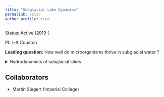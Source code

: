 ```yaml
---
title: "Subglacial Lake Dynamics"
permalink: /sld/
author_profile: true
---
```


Status: Active (2019-)

PI: L-A Couston

**Leading question:** How well do microorganisms thrive in subglacial water ?

<details>
<summary>Hydrodynamics of subglacial lakes</summary>

+ Which Antarctic subglacial lakes (ASL) are at rest ? Which ASL are dynamic ?
+ How intense are fluid motions in dynamic ASL ?

</details>


## Collaborators
- Martin Siegert (Imperial College)
